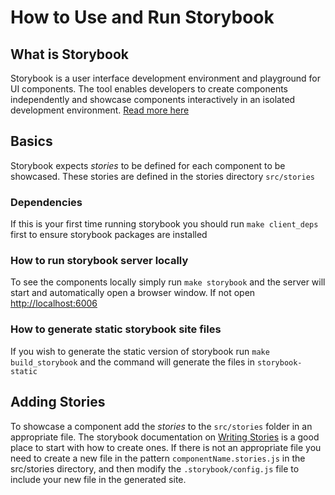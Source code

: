 # How to Use and Run Storybook

## What is Storybook

Storybook is a user interface development environment and playground for UI components. The tool enables developers to create components independently and showcase components interactively in an isolated development environment. [Read more here](https://storybook.js.org/docs/basics/introduction/)

## Basics

Storybook expects _stories_ to be defined for each component to be showcased. These stories are defined in the stories directory `src/stories`

### Dependencies

If this is your first time running storybook you should run `make client_deps` first to ensure storybook packages are installed

### How to run storybook server locally

To see the components locally simply run `make storybook` and the server will start and automatically open a browser window. If not open [http://localhost:6006](http://localhost:6006)

### How to generate static storybook site files

If you wish to generate the static version of storybook run `make build_storybook` and the command will generate the files in `storybook-static`

## Adding Stories

To showcase a component add the _stories_ to the `src/stories` folder in an appropriate file. The storybook documentation on [Writing Stories](https://storybook.js.org/docs/basics/writing-stories/) is a good place to start with how to create ones. If there is not an appropriate file you need to create a new file in the pattern `componentName.stories.js` in the src/stories directory, and then modify the `.storybook/config.js` file to include your new file in the generated site.
